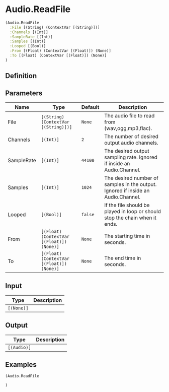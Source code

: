 # Audio.ReadFile

```clojure
(Audio.ReadFile
  :File [(String) (ContextVar [(String)])]
  :Channels [(Int)]
  :SampleRate [(Int)]
  :Samples [(Int)]
  :Looped [(Bool)]
  :From [(Float) (ContextVar [(Float)]) (None)]
  :To [(Float) (ContextVar [(Float)]) (None)]
)
```

## Definition


## Parameters
| Name | Type | Default | Description |
|------|------|---------|-------------|
| File | `[(String) (ContextVar [(String)])]` | `None` | The audio file to read from (wav,ogg,mp3,flac). |
| Channels | `[(Int)]` | `2` | The number of desired output audio channels. |
| SampleRate | `[(Int)]` | `44100` | The desired output sampling rate. Ignored if inside an Audio.Channel. |
| Samples | `[(Int)]` | `1024` | The desired number of samples in the output. Ignored if inside an Audio.Channel. |
| Looped | `[(Bool)]` | `false` | If the file should be played in loop or should stop the chain when it ends. |
| From | `[(Float) (ContextVar [(Float)]) (None)]` | `None` | The starting time in seconds. |
| To | `[(Float) (ContextVar [(Float)]) (None)]` | `None` | The end time in seconds. |


## Input
| Type | Description |
|------|-------------|
| `[(None)]` |  |


## Output
| Type | Description |
|------|-------------|
| `[(Audio)]` |  |


## Examples

```clojure
(Audio.ReadFile

)
```
